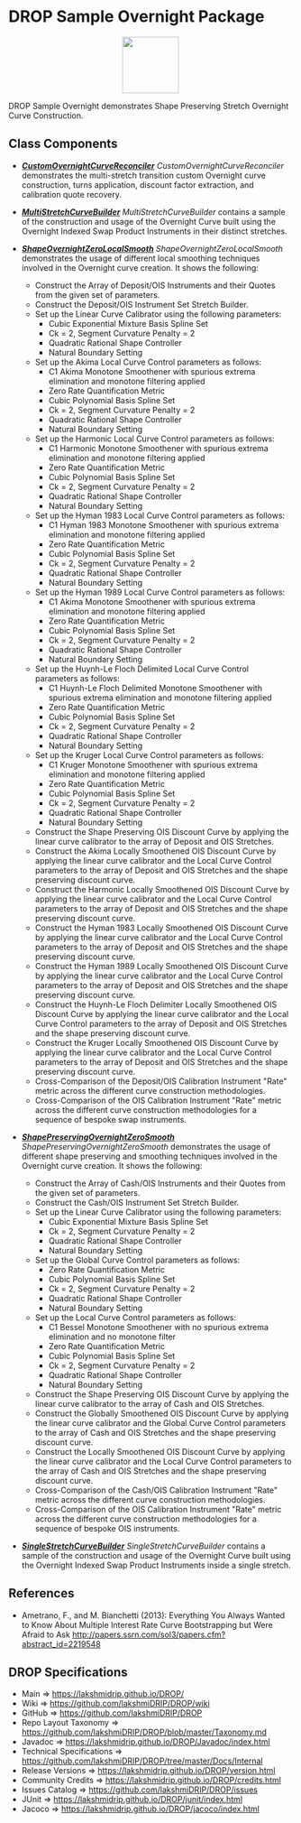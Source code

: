 # DROP Sample Overnight Package

<p align="center"><img src="https://github.com/lakshmiDRIP/DROP/blob/master/DRIP_Logo.gif?raw=true" width="100"></p>

DROP Sample Overnight demonstrates Shape Preserving Stretch Overnight Curve Construction.


## Class Components

 * [***CustomOvernightCurveReconciler***](https://github.com/lakshmiDRIP/DROP/tree/master/src/main/java/org/drip/sample/overnight/CustomOvernightCurveReconciler.java)
 <i>CustomOvernightCurveReconciler</i> demonstrates the multi-stretch transition custom Overnight curve construction, turns application, discount factor extraction, and calibration quote recovery.

 * [***MultiStretchCurveBuilder***](https://github.com/lakshmiDRIP/DROP/tree/master/src/main/java/org/drip/sample/overnight/MultiStretchCurveBuilder.java)
 <i>MultiStretchCurveBuilder</i> contains a sample of the construction and usage of the Overnight Curve built using the Overnight Indexed Swap Product Instruments in their distinct stretches.

 * [***ShapeOvernightZeroLocalSmooth***](https://github.com/lakshmiDRIP/DROP/tree/master/src/main/java/org/drip/sample/overnight/ShapeOvernightZeroLocalSmooth.java)
 <i>ShapeOvernightZeroLocalSmooth</i> demonstrates the usage of different local smoothing techniques involved in the Overnight curve creation. It shows the following:
 	* Construct the Array of Deposit/OIS Instruments and their Quotes from the given set of parameters.
 	* Construct the Deposit/OIS Instrument Set Stretch Builder.
 	* Set up the Linear Curve Calibrator using the following parameters:
 		* Cubic Exponential Mixture Basis Spline Set
 		* Ck = 2, Segment Curvature Penalty = 2
 		* Quadratic Rational Shape Controller
 		* Natural Boundary Setting
 	* Set up the Akima Local Curve Control parameters as follows:
 		* C1 Akima Monotone Smoothener with spurious extrema elimination and monotone filtering applied
 		* Zero Rate Quantification Metric
 		* Cubic Polynomial Basis Spline Set
 		* Ck = 2, Segment Curvature Penalty = 2
 		* Quadratic Rational Shape Controller
 		* Natural Boundary Setting
 	* Set up the Harmonic Local Curve Control parameters as follows:
 		* C1 Harmonic Monotone Smoothener with spurious extrema elimination and monotone filtering applied
 		* Zero Rate Quantification Metric
 		* Cubic Polynomial Basis Spline Set
 		* Ck = 2, Segment Curvature Penalty = 2
 		* Quadratic Rational Shape Controller
 		* Natural Boundary Setting
 	* Set up the Hyman 1983 Local Curve Control parameters as follows:
 		* C1 Hyman 1983 Monotone Smoothener with spurious extrema elimination and monotone filtering applied
 		* Zero Rate Quantification Metric
 		* Cubic Polynomial Basis Spline Set
 		* Ck = 2, Segment Curvature Penalty = 2
 		* Quadratic Rational Shape Controller
 		* Natural Boundary Setting
 	* Set up the Hyman 1989 Local Curve Control parameters as follows:
 		* C1 Akima Monotone Smoothener with spurious extrema elimination and monotone filtering applied
 		* Zero Rate Quantification Metric
 		* Cubic Polynomial Basis Spline Set
 		* Ck = 2, Segment Curvature Penalty = 2
 		* Quadratic Rational Shape Controller
 		* Natural Boundary Setting
 	* Set up the Huynh-Le Floch Delimited Local Curve Control parameters as follows:
 		* C1 Huynh-Le Floch Delimited Monotone Smoothener with spurious extrema elimination and monotone filtering applied
 		* Zero Rate Quantification Metric
 		* Cubic Polynomial Basis Spline Set
 		* Ck = 2, Segment Curvature Penalty = 2
 		* Quadratic Rational Shape Controller
 		* Natural Boundary Setting
 	* Set up the Kruger Local Curve Control parameters as follows:
 		* C1 Kruger Monotone Smoothener with spurious extrema elimination and monotone filtering applied
 		* Zero Rate Quantification Metric
 		* Cubic Polynomial Basis Spline Set
 		* Ck = 2, Segment Curvature Penalty = 2
 		* Quadratic Rational Shape Controller
 		* Natural Boundary Setting
 	* Construct the Shape Preserving OIS Discount Curve by applying the linear curve calibrator to the array of Deposit and OIS Stretches.
 	* Construct the Akima Locally Smoothened OIS Discount Curve by applying the linear curve calibrator and the Local Curve Control parameters to the array of Deposit and OIS Stretches and the shape preserving discount curve.
 	* Construct the Harmonic Locally Smoothened OIS Discount Curve by applying the linear curve calibrator and the Local Curve Control parameters to the array of Deposit and OIS Stretches and the shape preserving discount curve.
 	* Construct the Hyman 1983 Locally Smoothened OIS Discount Curve by applying the linear curve calibrator and the Local Curve Control parameters to the array of Deposit and OIS Stretches and the shape preserving discount curve.
 	* Construct the Hyman 1989 Locally Smoothened OIS Discount Curve by applying the linear curve calibrator and the Local Curve Control parameters to the array of Deposit and OIS Stretches and the shape preserving discount curve.
 	* Construct the Huynh-Le Floch Delimiter Locally Smoothened OIS Discount Curve by applying the linear curve calibrator and the Local Curve Control parameters to the array of Deposit and OIS Stretches and the shape preserving discount curve.
 	* Construct the Kruger Locally Smoothened OIS Discount Curve by applying the linear curve calibrator and the Local Curve Control parameters to the array of Deposit and OIS Stretches and the shape preserving discount curve.
 	* Cross-Comparison of the Deposit/OIS Calibration Instrument "Rate" metric across the different curve construction methodologies.
 	* Cross-Comparison of the OIS Calibration Instrument "Rate" metric across the different curve construction methodologies for a sequence of bespoke swap instruments.

 * [***ShapePreservingOvernightZeroSmooth***](https://github.com/lakshmiDRIP/DROP/tree/master/src/main/java/org/drip/sample/overnight/ShapePreservingOvernightZeroSmooth.java)
 <i>ShapePreservingOvernightZeroSmooth</i> demonstrates the usage of different shape preserving and smoothing techniques involved in the Overnight curve creation. It shows the following:
 	* Construct the Array of Cash/OIS Instruments and their Quotes from the given set of parameters.
 	* Construct the Cash/OIS Instrument Set Stretch Builder.
 	* Set up the Linear Curve Calibrator using the following parameters:
 		* Cubic Exponential Mixture Basis Spline Set
 		* Ck = 2, Segment Curvature Penalty = 2
 		* Quadratic Rational Shape Controller
 		* Natural Boundary Setting
 	* Set up the Global Curve Control parameters as follows:
 		* Zero Rate Quantification Metric
 		* Cubic Polynomial Basis Spline Set
 		* Ck = 2, Segment Curvature Penalty = 2
 		* Quadratic Rational Shape Controller
 		* Natural Boundary Setting
  	* Set up the Local Curve Control parameters as follows:
 		* C1 Bessel Monotone Smoothener with no spurious extrema elimination and no monotone filter
 		* Zero Rate Quantification Metric
 		* Cubic Polynomial Basis Spline Set
 		* Ck = 2, Segment Curvature Penalty = 2
 		* Quadratic Rational Shape Controller
 		* Natural Boundary Setting
 	* Construct the Shape Preserving OIS Discount Curve by applying the linear curve calibrator to the array of Cash and OIS Stretches.
 	* Construct the Globally Smoothened OIS Discount Curve by applying the linear curve calibrator and the Global Curve Control parameters to the array of Cash and OIS Stretches and the shape preserving discount curve.
 	* Construct the Locally Smoothened OIS Discount Curve by applying the linear curve calibrator and the Local Curve Control parameters to the array of Cash and OIS Stretches and the shape preserving discount curve.
 	* Cross-Comparison of the Cash/OIS Calibration Instrument "Rate" metric across the different curve construction methodologies.
 	* Cross-Comparison of the OIS Calibration Instrument "Rate" metric across the different curve construction methodologies for a sequence of bespoke OIS instruments.

 * [***SingleStretchCurveBuilder***](https://github.com/lakshmiDRIP/DROP/tree/master/src/main/java/org/drip/sample/overnight/SingleStretchCurveBuilder.java)
 <i>SingleStretchCurveBuilder</i> contains a sample of the construction and usage of the Overnight Curve built using the Overnight Indexed Swap Product Instruments inside a single stretch.


## References

 * Ametrano, F., and M. Bianchetti (2013): Everything You Always Wanted to Know About Multiple Interest Rate Curve Bootstrapping but Were Afraid to Ask http://papers.ssrn.com/sol3/papers.cfm?abstract_id=2219548


## DROP Specifications

 * Main                     => https://lakshmidrip.github.io/DROP/
 * Wiki                     => https://github.com/lakshmiDRIP/DROP/wiki
 * GitHub                   => https://github.com/lakshmiDRIP/DROP
 * Repo Layout Taxonomy     => https://github.com/lakshmiDRIP/DROP/blob/master/Taxonomy.md
 * Javadoc                  => https://lakshmidrip.github.io/DROP/Javadoc/index.html
 * Technical Specifications => https://github.com/lakshmiDRIP/DROP/tree/master/Docs/Internal
 * Release Versions         => https://lakshmidrip.github.io/DROP/version.html
 * Community Credits        => https://lakshmidrip.github.io/DROP/credits.html
 * Issues Catalog           => https://github.com/lakshmiDRIP/DROP/issues
 * JUnit                    => https://lakshmidrip.github.io/DROP/junit/index.html
 * Jacoco                   => https://lakshmidrip.github.io/DROP/jacoco/index.html
